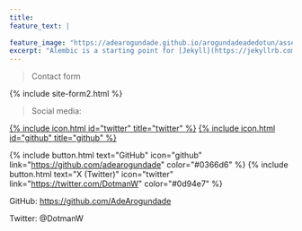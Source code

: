 ```yaml
---
title:
feature_text: |
  
feature_image: "https://adearogundade.github.io/arogundadeadedotun/assets/Images/Home_Cover_3.jpg"
excerpt: "Alembic is a starting point for [Jekyll](https://jekyllrb.com/) projects. Rather than starting from scratch, this boilerplate is designed to get the ball rolling immediately. Install it, configure it, tweak it, push it."
---
```



> Contact form


{% include site-form2.html %}



> Social media:


[{% include icon.html id="twitter" title="twitter" %}](https://twitter.com/DotmanW) [{% include icon.html id="github" title="github" %}](https://github.com/adearogundade)

{% include button.html text="GitHub" icon="github" link="https://github.com/adearogundade" color="#0366d6" %} {% include button.html text="X (Twitter)" icon="twitter" link="https://twitter.com/DotmanW" color="#0d94e7" %}



GitHub: https://github.com/AdeArogundade

Twitter: @DotmanW



